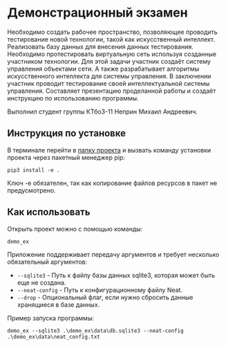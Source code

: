 #  Демонстрационный экзамен
Необходимо создать рабочее пространство, позволяющее проводить тестирование новой технологии, такой как искусственный интеллект. Реализовать базу данных для внесения данных тестирования.
Необходимо протестировать виртуальную сеть используя созданные участником технологии. Для этой задачи участник создаёт систему управления объектами сети. А также разрабатывает алгоритмы искусственного интеллекта для системы управления.
В заключении участник проводит тестирование своей интеллектуальной системы управления. Составляет презентацию проделанной работы и создаёт инструкцию по использованию программы.

Выполнил студент группы КТбо3-11 Неприн Михаил Андреевич.

## Инструкция по установке
В терминале перейти в [папку проекта](/production/demo_ex) и вызвать команду
установки проекта через пакетный менеджер pip:
```shell
pip3 install -e .
``` 
Ключ -e обязателен, так как копирование файлов ресурсов в пакет не предусмотрено.

## Как использовать
Открыть проект можно с помощью команды:
```shell
demo_ex
``` 

Приложение поддерживает передачу аргументов и требует несколько обязательный аргументов:
- `--sqlite3` - Путь к файлу базы данных sqlite3, которая может быть еще не создана.
- `--neat-config` -  Путь к конфигурационному файлу Neat.
- `--drop` - Опциональный флаг, если нужно сбросить данные хранящиеся в базе данных.

Пример запуска программы:
```shell
demo_ex --sqlite3 .\demo_ex\data\db.sqlite3 --neat-config .\demo_ex\data\neat_config.txt
```
